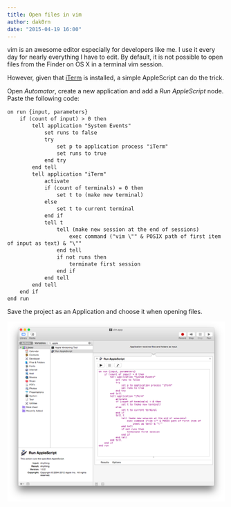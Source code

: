 ```yaml
---
title: Open files in vim
author: dak0rn
date: "2015-04-19 16:00"
---
```


vim is an awesome editor especially for developers like me. I
use it every day for nearly everything I have to edit.
By default, it is not possible to open files from the Finder on
OS X in a terminal vim session.

However, given that [iTerm](https://iterm2.com) is installed, a simple
AppleScript can do the trick.

Open *Automator*, create a new application and add a *Run AppleScript* node.
Paste the following code:

```applescript
on run {input, parameters}
    if (count of input) > 0 then
        tell application "System Events"
            set runs to false
            try
                set p to application process "iTerm"
                set runs to true
            end try
        end tell
        tell application "iTerm"
            activate
            if (count of terminals) = 0 then
                set t to (make new terminal)
            else
                set t to current terminal
            end if
            tell t
                tell (make new session at the end of sessions)
                    exec command ("vim \"" & POSIX path of first item of input as text) & "\""
                end tell
                if not runs then
                    terminate first session
                end if
            end tell
        end tell
    end if
end run
```

Save the project as an Application and choose it when opening files.

![](img/automator.png)

